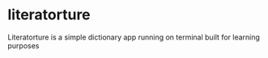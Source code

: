 # literatorture
Literatorture is a simple dictionary app running on terminal built for learning purposes
